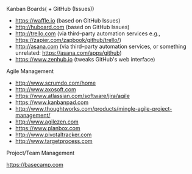 Kanban Boards( + GitHub (Issues))

* https://waffle.io (based on GitHub Issues)
* http://huboard.com (based on GitHub Issues)
* http://trello.com (via third–party automation services e.g., https://zapier.com/zapbook/github/trello/)
* http://asana.com (via third–party automation services, or something unrelated: https://asana.com/apps/github)
* https://www.zenhub.io (tweaks GitHub's web interface)

Agile Management

* http://www.scrumdo.com/home
* http://www.axosoft.com
* https://www.atlassian.com/software/jira/agile
* https://www.kanbanpad.com
* http://www.thoughtworks.com/products/mingle-agile-project-management/
* http://www.agilezen.com
* https://www.planbox.com
* http://www.pivotaltracker.com
* http://www.targetprocess.com

Project/Team Management

https://basecamp.com

